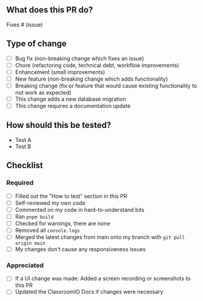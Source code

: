 ## What does this PR do?

<!-- Please include a summary of the change and which issue is fixed. Please also include relevant motivation and context. List any dependencies that are required for this change. -->

Fixes # (issue)

<!-- Please provide a screenshots or upload a video for visual changes to speed up reviews -->

## Type of change

<!-- Please mark the relevant points by using [x] -->

- [ ] Bug fix (non-breaking change which fixes an issue)
- [ ] Chore (refactoring code, technical debt, workflow improvements)
- [ ] Enhancement (small improvements)
- [ ] New feature (non-breaking change which adds functionality)
- [ ] Breaking change (fix or feature that would cause existing functionality to not work as expected)
- [ ] This change adds a new database migration
- [ ] This change requires a documentation update

## How should this be tested?

<!-- Please describe the tests that you ran to verify your changes. Provide instructions so we can reproduce. Please also list any relevant details for your test configuration -->

- Test A
- Test B

## Checklist

<!-- We're starting to get more and more contributions. Please help us making this efficient for all of us and go through this checklist. Please tick off what you did  -->

### Required

- [ ] Filled out the "How to test" section in this PR
- [ ] Self-reviewed my own code
- [ ] Commented on my code in hard-to-understand bits
- [ ] Ran `pnpm build`
- [ ] Checked for warnings, there are none
- [ ] Removed all `console.logs`
- [ ] Merged the latest changes from main onto my branch with `git pull origin main`
- [ ] My changes don't cause any responsiveness issues

### Appreciated

- [ ] If a UI change was made: Added a screen recording or screenshots to this PR
- [ ] Updated the ClassroomIO Docs if changes were necessary
